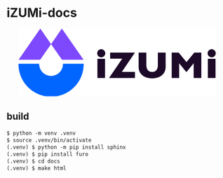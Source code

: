 # iZUMi-docs

<div align="center">
  <a href="https://developer.izumi.finance"> 
    <img width="450px" height="auto" 
    src="image/logo.png">
  </a>
</div>


## build
```
$ python -m venv .venv
$ source .venv/bin/activate
(.venv) $ python -m pip install sphinx
(.venv) $ pip install furo
(.venv) $ cd docs
(.venv) $ make html
```